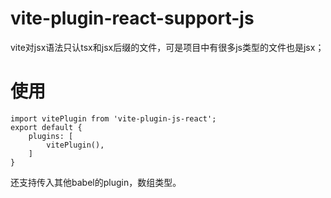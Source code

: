 # vite-plugin-react-support-js
vite对jsx语法只认tsx和jsx后缀的文件，可是项目中有很多js类型的文件也是jsx；

# 使用
```
import vitePlugin from 'vite-plugin-js-react';
export default {
    plugins: [
        vitePlugin(),
    ]
}

```

还支持传入其他babel的plugin，数组类型。